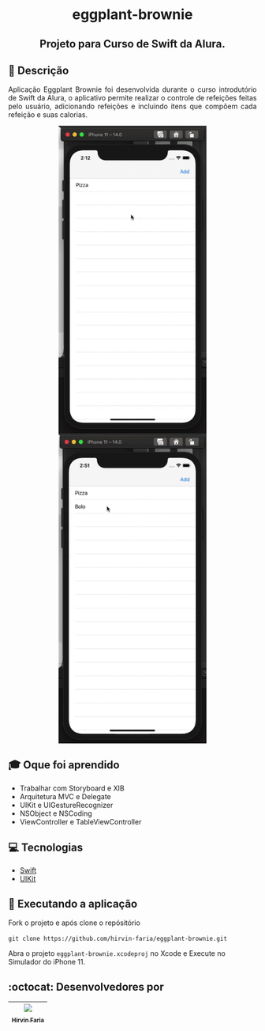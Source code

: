 <h1 align="center"> eggplant-brownie </h1>
<h2 align="center">Projeto para Curso de Swift da Alura.</h2>
</div>

## 📗 Descrição

<p align="justify"> 
Aplicação Eggplant Brownie foi desenvolvida durante o curso introdutório de Swift da Alura, o aplicativo permite realizar o controle de refeições feitas pelo usuário, adicionando refeições e incluindo itens que compõem cada refeição e suas calorias.
<p>

<div align="center">
    <img src="https://raw.githubusercontent.com/hirvin-faria/eggplant-brownie/image-upload/gravacao-eggplant-brownie-01.gif" align="center" width="300px" >
    <img src="https://raw.githubusercontent.com/hirvin-faria/eggplant-brownie/image-upload/gravacao-eggplant-brownie-02.gif" align="center" width="300px" >
</div>



## 🎓 Oque foi aprendido
- Trabalhar com Storyboard e XIB
- Arquitetura MVC e Delegate
- UIKit e UIGestureRecognizer
- NSObject e NSCoding
- ViewController e TableViewController

## 💻 Tecnologias

- [Swift](https://swift.org/)
- [UIKit](https://developer.apple.com/documentation/uikit)


## 🚀 Executando a aplicação

Fork o projeto e após clone o repósitório

`git clone https://github.com/hirvin-faria/eggplant-brownie.git`

Abra o projeto `eggplant-brownie.xcodeproj` no Xcode e Execute no Simulador do iPhone 11.


## :octocat: Desenvolvedores por

| [<img src="https://avatars0.githubusercontent.com/u/42902087?s=400&u=2627dc250e09bb350c2dc70e974dd102090c3e2b&v=4" width=115 > <br> <sub> Hirvin Faria </sub>](https://github.com/hirvin-faria) |
| :---------------------------------------------------------------------------------------------------------------------------------------------------------------------------------------------: |
